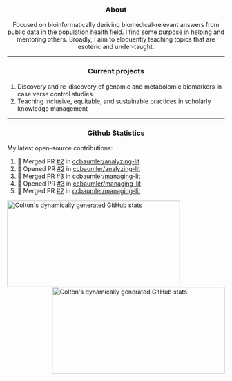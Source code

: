 <!--
Inspiration derived from:
1. https://zzetao.github.io/awesome-github-profile/
2. https://github.com/spcanelon
3. https://github.com/tallguyjenks

Tools used:
1. https://github.com/anuraghazra/github-readme-stats
2. https://github.com/jamesgeorge007/github-activity-readme
3. https://github.com/topics/profile-readme
-->

<h3 align="center">About</h3>

<p align="center">
Focused on bioinformatically deriving biomedical-relevant answers from public data in the population health field. 
I find some purpose in helping and mentoring others. Broadly, I aim to eloquently teaching topics that are esoteric and under-taught.
</p>

---

<h3 align="center">Current projects</h3>

1. Discovery and re-discovery of genomic and metabolomic biomarkers in case verse control studies.
2. Teaching inclusive, equitable, and sustainable practices in scholarly knowledge management

---

<h3 align="center">Github Statistics</h3>

My latest open-source contributions:

<!--START_SECTION:activity-->
1. 🎉 Merged PR [#2](https://github.com/ccbaumler/analyzing-lit/pull/2) in [ccbaumler/analyzing-lit](https://github.com/ccbaumler/analyzing-lit)
2. 💪 Opened PR [#2](https://github.com/ccbaumler/analyzing-lit/pull/2) in [ccbaumler/analyzing-lit](https://github.com/ccbaumler/analyzing-lit)
3. 🎉 Merged PR [#3](https://github.com/ccbaumler/managing-lit/pull/3) in [ccbaumler/managing-lit](https://github.com/ccbaumler/managing-lit)
4. 💪 Opened PR [#3](https://github.com/ccbaumler/managing-lit/pull/3) in [ccbaumler/managing-lit](https://github.com/ccbaumler/managing-lit)
5. 🎉 Merged PR [#2](https://github.com/ccbaumler/managing-lit/pull/2) in [ccbaumler/managing-lit](https://github.com/ccbaumler/managing-lit)
<!--END_SECTION:activity-->

<a href="https://github.com/ccbaumler">
  <img height="200" width=400 align="left" alt="Colton's dynamically generated GitHub stats" src="https://github-readme-stats.vercel.app/api?username=ccbaumler&show_icons=true&title_color=434d58&icon_color=fa8072&ring_color=ba55d3"/>
</a>
<a href="https://github.com/ccbaumler">
  <img height="200" width=400 align="right" alt="Colton's dynamically generated GitHub stats" src="https://github-readme-stats.vercel.app/api/top-langs/?username=ccbaumler&layout=compact&langs_count=6&card_width=320&title_color=434d58&hide=Standard%20ML,%20TeX,%20Jupyter%20Notebook" />
</a>
